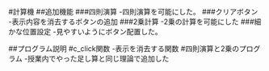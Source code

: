 #計算機
##追加機能
###四則演算
-四則演算を可能にした。
###クリアボタン
-表示内容を消去するボタンの追加
###2乗計算
-2乗の計算を可能にした
###細かな位置設定
-見やすいようにボタン配置した。

##プログラム説明
#c_click関数
-表示を消去する関数
#四則演算と2乗のプログラム
-授業内でやった足し算と同じ理論で追加した